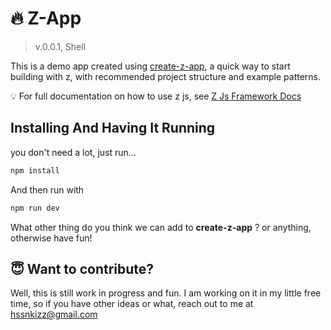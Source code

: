 # 🔥 Z-App

> v.0.0.1, Shell

This is a demo app created using [create-z-app](create), a quick way to start building with z, with recommended project structure and example patterns.

💡 For full documentation on how to use z js, see [Z Js Framework Docs](https://github.com/javaScriptKampala/z-js)

## Installing And Having It Running

you don't need a lot, just run...

``` bash
npm install
```

And then run with

```bash
npm run dev
```

What other thing do you think we can add to **create-z-app** ? or anything, otherwise have fun!

## 😇 Want to contribute?

Well, this is still work in progress and fun. I am working on it in my little free time, so if you have other ideas or what, reach out to me at [hssnkizz@gmail.com](hssnkizz@gmail.com)
